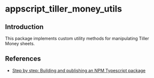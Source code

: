 # appscript_tiller_money_utils

## Introduction

This package implements custom utility methods for manipulating Tiller Money sheets.

## References

- [Step by step: Building and publishing an NPM Typescript package](https://itnext.io/step-by-step-building-and-publishing-an-npm-typescript-package-44fe7164964c)
